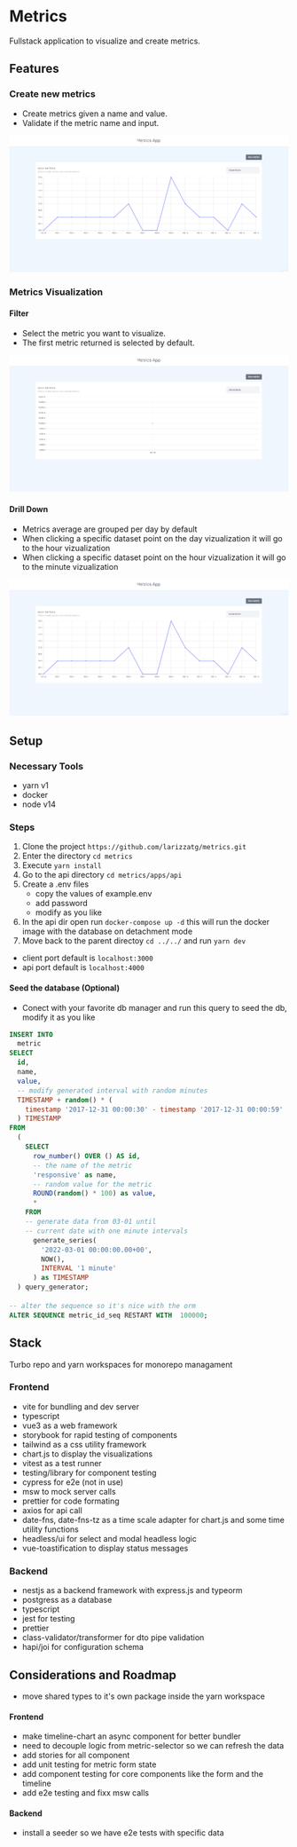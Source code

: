 # Metrics

Fullstack application to visualize and create metrics.

## Features

### Create new metrics

- Create metrics given a name and value.
- Validate if the metric name and input.

![gift showing a metric creation](./docs/new-metric.gif)

### Metrics Visualization

#### Filter

- Select the metric you want to visualize.
- The first metric returned is selected by default.

![gift show filter of visualization by metric name](./docs/filter-metrics.gif)

#### Drill Down

- Metrics average are grouped per day by default
- When clicking a specific dataset point on the day vizualization it will go to the hour vizualization
- When clicking a specific dataset point on the hour vizualization it will go to the minute vizualization

![gift shows daily average of responsive metric, clicking on a dataset shows the next interval average](./docs/drill-down.gif)

## Setup

### Necessary Tools

- yarn v1
- docker
- node v14

### Steps

1. Clone the project
   `https://github.com/larizzatg/metrics.git`
2. Enter the directory `cd metrics`
3. Execute `yarn install`
4. Go to the api directory `cd metrics/apps/api`
5. Create a .env files
   - copy the values of example.env
   - add password
   - modify as you like
6. In the api dir open run `docker-compose up -d` this will run the docker image with the database on detachment mode
7. Move back to the parent directoy `cd ../../` and run `yarn dev`

- client port default is `localhost:3000`
- api port default is `localhost:4000`

#### Seed the database (Optional)

- Conect with your favorite db manager and run this query to seed the db, modify it as you like

```sql
INSERT INTO
  metric
SELECT
  id,
  name,
  value,
  -- modify generated interval with random minutes
  TIMESTAMP + random() * (
    timestamp '2017-12-31 00:00:30' - timestamp '2017-12-31 00:00:59'
  ) TIMESTAMP
FROM
  (
    SELECT
      row_number() OVER () AS id,
      -- the name of the metric
      'responsive' as name,
      -- random value for the metric
      ROUND(random() * 100) as value,
      *
    FROM
    -- generate data from 03-01 until
    -- current date with one minute intervals
      generate_series(
        '2022-03-01 00:00:00.00+00',
        NOW(),
        INTERVAL '1 minute'
      ) as TIMESTAMP
  ) query_generator;

-- alter the sequence so it's nice with the orm
ALTER SEQUENCE metric_id_seq RESTART WITH  100000;

```

## Stack

Turbo repo and yarn workspaces for monorepo managament

### Frontend

- vite for bundling and dev server
- typescript
- vue3 as a web framework
- storybook for rapid testing of components
- tailwind as a css utility framework
- chart.js to display the visualizations
- vitest as a test runner
- testing/library for component testing
- cypress for e2e (not in use)
- msw to mock server calls
- prettier for code formating
- axios for api call
- date-fns, date-fns-tz as a time scale adapter for chart.js and some time utility functions
- headless/ui for select and modal headless logic
- vue-toastification to display status messages

### Backend

- nestjs as a backend framework with express.js and typeorm
- postgress as a database
- typescript
- jest for testing
- prettier
- class-validator/transformer for dto pipe validation
- hapi/joi for configuration schema

## Considerations and Roadmap

- move shared types to it's own package inside the yarn workspace

#### Frontend

- make timeline-chart an async component for better bundler
- need to decouple logic from metric-selector so we can refresh the data
- add stories for all component
- add unit testing for metric form state
- add component testing for core components like the form and the timeline
- add e2e testing and fixx msw calls

#### Backend

- install a seeder so we have e2e tests with specific data
